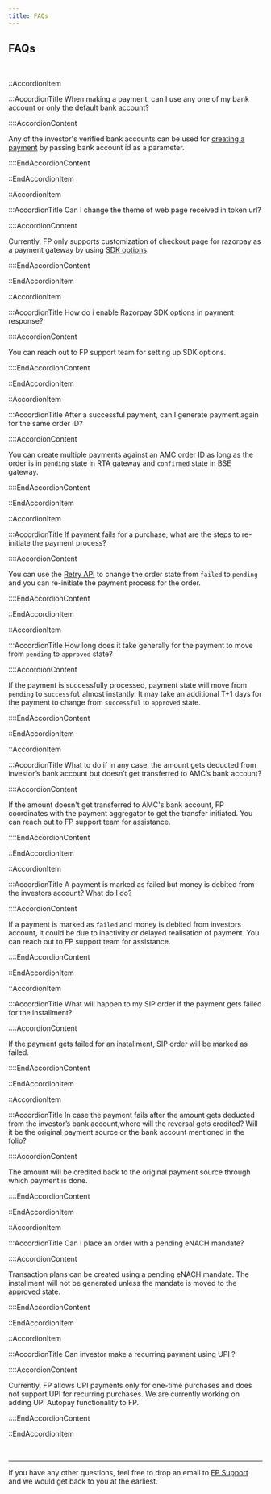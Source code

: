 ```yaml
---
title: FAQs
---
```

## FAQs

<br/>

::AccordionItem

:::AccordionTitle When making a payment, can I use any one of my bank account or only the default bank account?

::::AccordionContent

Any of the investor's verified bank accounts can be used for [creating a payment](https://fintechprimitives.com/docs/api/#create-a-payment) by passing bank account id as a parameter.

::::EndAccordionContent

::EndAccordionItem

::AccordionItem

:::AccordionTitle Can I change the theme of web page received in token url?

::::AccordionContent

Currently, FP only supports customization of checkout page for razorpay as a payment gateway by using [SDK options](https://docs.fintechprimitives.com/payments/Razorpay-SDK-options/).

::::EndAccordionContent

::EndAccordionItem

::AccordionItem

:::AccordionTitle How do i enable Razorpay SDK options in payment response?

::::AccordionContent

You can reach out to FP support team for setting up SDK options.

::::EndAccordionContent

::EndAccordionItem


::AccordionItem

:::AccordionTitle After a successful payment, can I generate payment again for the same order ID?

::::AccordionContent

You can create multiple payments against an AMC order ID as long as the order is in `pending` state in RTA gateway and `confirmed` state in BSE gateway.

::::EndAccordionContent

::EndAccordionItem

::AccordionItem

:::AccordionTitle If payment fails for a purchase, what are the steps to re-initiate the payment process?

::::AccordionContent

You can use the [Retry API](#https://fintechprimitives.com/docs/api/#retry-mf-purchase) to change the order state from `failed` to `pending` and you can re-initiate the payment process for the order.

::::EndAccordionContent

::EndAccordionItem

::AccordionItem

:::AccordionTitle How long does it take generally for the payment to move from `pending` to `approved` state?

::::AccordionContent

If the payment is successfully processed, payment state will move from `pending` to `successful` almost instantly. It may take an additional T+1 days for the payment to change from `successful` to `approved` state.

::::EndAccordionContent

::EndAccordionItem

::AccordionItem

:::AccordionTitle What to do if in any case, the amount gets deducted from investor’s bank account but doesn’t get transferred to AMC’s bank account?

::::AccordionContent

If the amount doesn't get transferred to AMC's bank account, FP coordinates with the payment aggregator to get the transfer initiated. You can reach out to FP support team for assistance.

::::EndAccordionContent

::EndAccordionItem

::AccordionItem

:::AccordionTitle A payment is marked as failed but money is debited from the investors account? What do I do?

::::AccordionContent

If a payment is marked as `failed` and money is debited from investors account, it could be due to inactivity or delayed realisation of payment. You can reach out to FP support team for assistance.

::::EndAccordionContent

::EndAccordionItem


::AccordionItem

:::AccordionTitle What will happen to my SIP order if the payment gets failed for the installment?

::::AccordionContent

If the payment gets failed for an installment, SIP order will be marked as failed.

::::EndAccordionContent

::EndAccordionItem



::AccordionItem

:::AccordionTitle In case the payment fails after the amount gets deducted from the investor’s bank account,where will the reversal gets credited? Will it be the original payment source or the bank account mentioned in the folio?

::::AccordionContent

The amount will be credited back to the original payment source through which payment is done.

::::EndAccordionContent

::EndAccordionItem

::AccordionItem

:::AccordionTitle Can I place an order with a pending eNACH mandate?

::::AccordionContent

Transaction plans can be created using a pending eNACH mandate. The installment will not be generated unless the mandate is moved to the approved state.

::::EndAccordionContent

::EndAccordionItem

::AccordionItem

:::AccordionTitle Can investor make a recurring payment using UPI ?

::::AccordionContent

Currently, FP allows UPI payments only for one-time purchases and does not support UPI for recurring purchases. We are currently working on adding UPI Autopay functionality to FP.

::::EndAccordionContent

::EndAccordionItem


<br>
<hr/>

If you have any other questions, feel free to drop an email to [FP Support](https://fintechprimitives.com/sales.html) and we would get back to you at the earliest.


